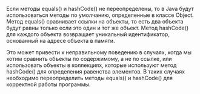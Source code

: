 Если методы equals() и hashCode() не переопределены, то в Java будут использоваться методы по умолчанию, определенные в
классе Object. Метод equals() сравнивает ссылки на объекты, то есть два объекта будут равны только если это один и тот
же объект. Метод hashCode() для каждого объекта возвращает уникальный идентификатор, основанный на адресе объекта в
памяти.

Это может привести к неправильному поведению в случаях, когда мы хотим сравнить объекты по содержимому, а не по ссылке,
или использовать объекты в коллекциях, которые используют метод hashCode() для определения равенства элементов. В таких
случаях необходимо переопределить методы equals() и hashCode() для корректной работы программы.